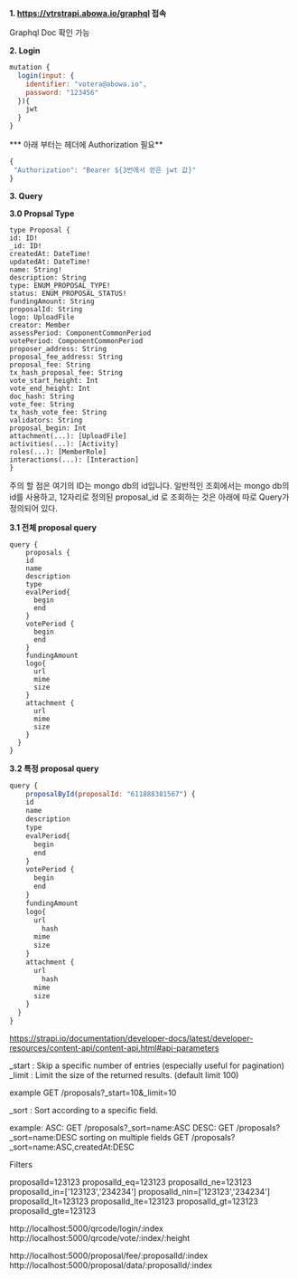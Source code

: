 **1. https://vtrstrapi.abowa.io/graphql 접속**

Graphql Doc 확인 가능


**2. Login**

```javascript
mutation {
  login(input: {
    identifier: "votera@abowa.io",
    password: "123456"
  }){
    jwt
  }
}
```

*** 아래 부터는 헤더에 Authorization 필요**

```javascript
{
 "Authorization": "Bearer ${3번에서 얻은 jwt 값}"
}
```


**3. Query**

**3.0 Propsal Type** 
```
type Proposal {
id: ID!
_id: ID!
createdAt: DateTime!
updatedAt: DateTime!
name: String!
description: String
type: ENUM_PROPOSAL_TYPE!
status: ENUM_PROPOSAL_STATUS!
fundingAmount: String
proposalId: String
logo: UploadFile
creator: Member
assessPeriod: ComponentCommonPeriod
votePeriod: ComponentCommonPeriod
proposer_address: String
proposal_fee_address: String
proposal_fee: String
tx_hash_proposal_fee: String
vote_start_height: Int
vote_end_height: Int
doc_hash: String
vote_fee: String
tx_hash_vote_fee: String
validators: String
proposal_begin: Int
attachment(...): [UploadFile]
activities(...): [Activity]
roles(...): [MemberRole]
interactions(...): [Interaction]
}
```
주의 할 점은 여기의 ID는 mongo db의 id입니다.
일반적인 조회에서는 mongo db의 id를 사용하고, 12자리로 정의된 proposal_id 로 조회하는 것은 아래에 따로 Query가 정의되어 있다.

**3.1 전체 proposal query**

```
query {
	proposals {
    id
    name
    description
    type
    evalPeriod{
      begin
      end
    }
    votePeriod {
      begin
      end
    }
    fundingAmount
    logo{
      url
      mime
      size
    }
    attachment {
      url
      mime
      size
    }
  }
}
```

**3.2 특정 proposal query**

```javascript
query {
	proposalById(proposalId: "611888381567") {
    id
    name
    description
    type
    evalPeriod{
      begin
      end
    }
    votePeriod {
      begin
      end
    }
    fundingAmount
    logo{
      url
    	hash
      mime
      size
    }
    attachment {
      url
    	hash
      mime
      size
    }
  }
}
```

https://strapi.io/documentation/developer-docs/latest/developer-resources/content-api/content-api.html#api-parameters

_start : Skip a specific number of entries (especially useful for pagination)
_limit : Limit the size of the returned results. (default limit 100)

example
GET /proposals?_start=10&_limit=10

_sort : Sort according to a specific field.

example:
ASC: GET /proposals?_sort=name:ASC
DESC: GET /proposals?_sort=name:DESC
sorting on multiple fields
GET /proposals?_sort=name:ASC,createdAt:DESC

Filters


proposalId=123123
proposalId_eq=123123
proposalId_ne=123123
proposalId_in=['123123','234234']
proposalId_nin=['123123','234234']
proposalId_lt=123123
proposalId_lte=123123
proposalId_gt=123123
proposalId_gte=123123


http://localhost:5000/qrcode/login/:index
http://localhost:5000/qrcode/vote/:index/:height

http://localhost:5000/proposal/fee/:proposalId/:index
http://localhost:5000/proposal/data/:proposalId/:index
